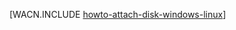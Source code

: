 <properties linkid="manage-linux-howto-attach-a-disk" urlDisplayName="Attach a disk" pageTitle="Attach a disk to a virtual machine running Linux in Azure" metaKeywords="disk VM Azure, initialize new disk Azure, initialize disk Azure Linux, attaching empty disk Azure" description="Learn how to attach a disk to a virtual machine in Azure." metaCanonical="http://www.windowsazure.com/en-us/manage/windows/how-to-guides/attach-a-disk/" services="virtual-machines" documentationCenter="" title="" authors="" solutions="" manager="" editor="" />





[WACN.INCLUDE [howto-attach-disk-windows-linux](../includes/howto-attach-disk-windows-linux.md)]
